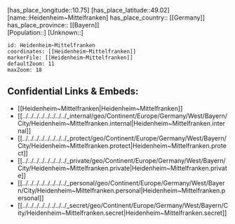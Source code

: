 ﻿---
location: [49.02,10.75] 
mapzoom: [7,12] 
mapmarker: city 
type: City
tags:
- geo/City


SpocWebEntityId: 30834
isDeleted: false
confidential: public

---
[has_place_longitude::10.75] 
[has_place_latitude::49.02] 
[name::Heidenheim~Mittelfranken] 
has_place_country:: [[Germany]]  
has_place_province:: [[Bayern]]  
[Population::] 
[Unknown::] 


```leaflet
id: Heidenheim~Mittelfranken
coordinates: [[Heidenheim~Mittelfranken]] 
markerFile: [[Heidenheim~Mittelfranken]] 
defaultZoom: 11 
maxZoom: 18
```


## Confidential Links & Embeds: 
- [[Heidenheim~Mittelfranken|Heidenheim~Mittelfranken]]  
- [[../../../../../../../../_internal/geo/Continent/Europe/Germany/West/Bayern/City/Heidenheim~Mittelfranken.internal|Heidenheim~Mittelfranken.internal]] 
- [[../../../../../../../../_protect/geo/Continent/Europe/Germany/West/Bayern/City/Heidenheim~Mittelfranken.protect|Heidenheim~Mittelfranken.protect]] 
- [[../../../../../../../../_private/geo/Continent/Europe/Germany/West/Bayern/City/Heidenheim~Mittelfranken.private|Heidenheim~Mittelfranken.private]] 
- [[../../../../../../../../_personal/geo/Continent/Europe/Germany/West/Bayern/City/Heidenheim~Mittelfranken.personal|Heidenheim~Mittelfranken.personal]] 
- [[../../../../../../../../_secret/geo/Continent/Europe/Germany/West/Bayern/City/Heidenheim~Mittelfranken.secret|Heidenheim~Mittelfranken.secret]] 
